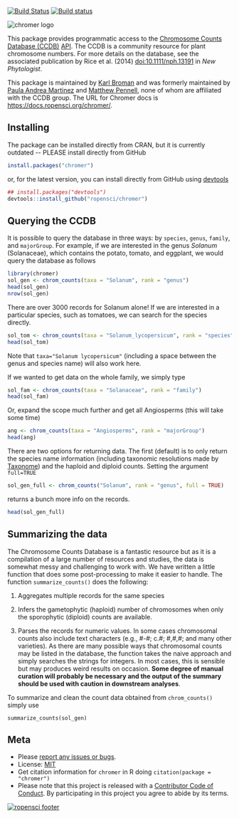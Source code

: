 [![Build Status](https://travis-ci.org/ropensci/chromer.svg?branch=master)](https://travis-ci.org/ropensci/chromer)
[![Build status](https://ci.appveyor.com/api/projects/status/b1xjatd4i1gx1o6n?svg=true)](https://ci.appveyor.com/project/karthik/chromer)

![chromer logo](https://github.com/ropensci/chromer/raw/master/extra/logo.png)

This package provides programmatic access to the [Chromosome Counts
Database (CCDB)](http://ccdb.tau.ac.il/home/)
[API](http://ccdb.tau.ac.il/services/). The CCDB is a community
resource for plant chromosome numbers. For more details on the
database, see the associated publication by Rice et al. (2014)
<doi:10.1111/nph.13191> in *New Phytologist*.

This package is maintained by [Karl Broman](https://kbroman.org) and
was formerly maintained by [Paula Andrea
Martinez](https://twitter.com/orchid00) and [Matthew
Pennell](https://mwpennell.github.io/), none of whom are affiliated
with the CCDB group. The URL for Chromer docs is
<https://docs.ropensci.org/chromer/>.

## Installing
The package can be installed directly from CRAN, but it is currently outdated -- PLEASE install directly from GitHub

```r
install.packages("chromer")
```

or, for the latest version, you can install directly from GitHub using [devtools](https://github.com/r-lib/devtools)

```r
## install.packages("devtools")
devtools::install_github("ropensci/chromer")
```

## Querying the CCDB

It is possible to query the database in three ways: by `species`, `genus`, `family`, and `majorGroup`. For example, if we are interested in the genus *Solanum* (Solanaceae), which contains the potato, tomato, and eggplant, we would query the database as follows

```r
library(chromer)
sol_gen <- chrom_counts(taxa = "Solanum", rank = "genus")
head(sol_gen)
nrow(sol_gen)
```

There are over 3000 records for Solanum alone! If we are interested in a particular species, such as tomatoes, we can search for the species directly.

```r
sol_tom <- chrom_counts(taxa = "Solanum_lycopersicum", rank = "species")
head(sol_tom)
```

Note that `taxa="Solanum lycopersicum"` (including a space between the genus and species name) will also work here.

If we wanted to get data on the whole family, we simply type

```r
sol_fam <- chrom_counts(taxa = "Solanaceae", rank = "family")
head(sol_fam)
```

Or, expand the scope much further and get all Angiosperms (this will take some time)

```r
ang <- chrom_counts(taxa = "Angiosperms", rank = "majorGroup")
head(ang)
```

There are two options for returning data. The first (default) is to only return the species name information (including taxonomic resolutions made by [Taxonome](https://bitbucket.org/taxonome/taxonome)) and the haploid and diploid counts. Setting the argument
`full=TRUE`

```r
sol_gen_full <- chrom_counts("Solanum", rank = "genus", full = TRUE)
```

returns a bunch more info on the records.

```r
head(sol_gen_full)
```

## Summarizing the data

The Chromosome Counts Database is a fantastic resource but as it is a compilation of a large number of resources and studies, the data is somewhat messy and challenging to work with. We have written a little function that does some post-processing to make it easier to handle. The function `summarize_counts()` does the following:

1. Aggregates multiple records for the same species

2. Infers the gametophytic (haploid) number of chromosomes when only the sporophytic (diploid) counts are available.

3. Parses the records for numeric values. In some cases chromosomal counts also include text characters (e.g., #-#; c.#; #,#,#; and many other varieties). As there are many possible ways that chromosomal counts may be listed in the database, the function takes the naive approach and simply searches the strings for integers. In most cases, this is sensible but may produces weird results on occasion. **Some degree of manual curation will probably be necessary and the output of the summary should be used with caution in downstream analyses**.

To summarize and clean the count data obtained from `chrom_counts()` simply use
```
summarize_counts(sol_gen)
```

## Meta

* Please [report any issues or bugs](https://github.com/ropensci/chromer/issues).
* License: [MIT](LICENSE.md)
* Get citation information for `chromer` in R doing `citation(package = "chromer")`
* Please note that this project is released with a [Contributor Code of Conduct](CONDUCT.md). By participating in this project you agree to abide by its terms.

[![ropensci footer](https://ropensci.org/public_images/github_footer.png)](https://ropensci.org)
